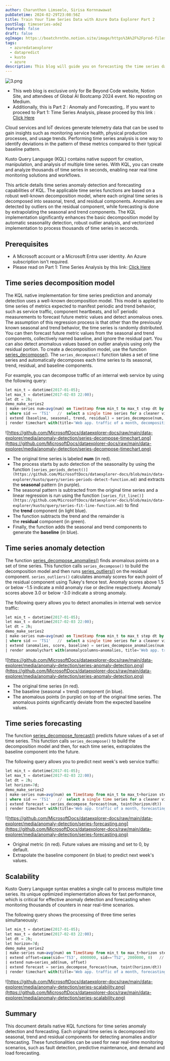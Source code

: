 ```yaml
---
author: Charunthon Limseelo, Sirisa Kornnawawat
pubDatetime: 2024-02-29T23:08:56Z
title: Train Your Time Series Data with Azure Data Explorer Part 2
postSlug: timeseries-ade2
featured: false
draft: false
ogImage: https://boatchrnthn.notion.site/image/https%3A%2F%2Fprod-files-secure.s3.us-west-2.amazonaws.com%2Fdc9f3c9a-ac9d-4d06-b551-6ddd8dfd0ebf%2Fc1e14aac-f3c2-46e9-b65f-458f79af7e20%2F3.png?table=block&id=e943d1c1-fa94-418c-87cc-1c100636b56c&spaceId=dc9f3c9a-ac9d-4d06-b551-6ddd8dfd0ebf&width=2000&userId=&cache=v2
tags:
  - azuredataexplorer
  - datapredict
  - kusto
  - azure
description: This blog will guide you on forecasting the time series dataset on Azure Data Explorer
---
```


![3.png](https://boatchrnthn.notion.site/image/https%3A%2F%2Fprod-files-secure.s3.us-west-2.amazonaws.com%2Fdc9f3c9a-ac9d-4d06-b551-6ddd8dfd0ebf%2Fc1e14aac-f3c2-46e9-b65f-458f79af7e20%2F3.png?table=block&id=e943d1c1-fa94-418c-87cc-1c100636b56c&spaceId=dc9f3c9a-ac9d-4d06-b551-6ddd8dfd0ebf&width=2000&userId=&cache=v2)

- This web blog is exclusive only for Be Beyond Code website, Notion Site, and attendees of Global AI Bootcamp 2024 event. No reposting on Medium.
- Additionally, this is Part 2 : Anomaly and Forecasting,. If you want to proceed to Part 1: Time Series Analysis, please proceed by this link : [Click Here](https://bebeyondcode.vercel.app/posts/timeseries-ade1)

Cloud services and IoT devices generate telemetry data that can be used to gain insights such as monitoring service health, physical production processes, and usage trends. Performing time series analysis is one way to identify deviations in the pattern of these metrics compared to their typical baseline pattern.

Kusto Query Language (KQL) contains native support for creation, manipulation, and analysis of multiple time series. With KQL, you can create and analyze thousands of time series in seconds, enabling near real time monitoring solutions and workflows.

This article details time series anomaly detection and forecasting capabilities of KQL. The applicable time series functions are based on a robust well-known decomposition model, where each original time series is decomposed into seasonal, trend, and residual components. Anomalies are detected by outliers on the residual component, while forecasting is done by extrapolating the seasonal and trend components. The KQL implementation significantly enhances the basic decomposition model by automatic seasonality detection, robust outlier analysis, and vectorized implementation to process thousands of time series in seconds.

## **Prerequisites**

- A Microsoft account or a Microsoft Entra user identity. An Azure subscription isn't required.
- Please read on Part 1: Time Series Analysis by this link: [Click Here](https://bebeyondcode.vercel.app/posts/timeseries-ade1)

## **Time series decomposition model**

The KQL native implementation for time series prediction and anomaly detection uses a well-known decomposition model. This model is applied to time series of metrics expected to manifest periodic and trend behavior, such as service traffic, component heartbeats, and IoT periodic measurements to forecast future metric values and detect anomalous ones. The assumption of this regression process is that other than the previously known seasonal and trend behavior, the time series is randomly distributed. You can then forecast future metric values from the seasonal and trend components, collectively named baseline, and ignore the residual part. You can also detect anomalous values based on outlier analysis using only the residual portion. To create a decomposition model, use the function [series_decompose()](https://github.com/MicrosoftDocs/dataexplorer-docs/blob/main/data-explorer/kusto/query/series-decompose-function.md). The `series_decompose()` function takes a set of time series and automatically decomposes each time series to its seasonal, trend, residual, and baseline components.

For example, you can decompose traffic of an internal web service by using the following query:

```sql
let min_t = datetime(2017-01-05);
let max_t = datetime(2017-02-03 22:00);
let dt = 2h;
demo_make_series2
| make-series num=avg(num) on TimeStamp from min_t to max_t step dt by sid
| where sid == 'TS1'   //  select a single time series for a cleaner visualization
| extend (baseline, seasonal, trend, residual) = series_decompose(num, -1, 'linefit')  //  decomposition of a set of time series to seasonal, trend, residual, and baseline (seasonal+trend)
| render timechart with(title='Web app. traffic of a month, decomposition', ysplit=panels)
```

![https://github.com/MicrosoftDocs/dataexplorer-docs/raw/main/data-explorer/media/anomaly-detection/series-decompose-timechart.png](https://github.com/MicrosoftDocs/dataexplorer-docs/raw/main/data-explorer/media/anomaly-detection/series-decompose-timechart.png)

- The original time series is labeled **num** (in red).
- The process starts by auto detection of the seasonality by using the function `[series_periods_detect()](https://github.com/MicrosoftDocs/dataexplorer-docs/blob/main/data-explorer/kusto/query/series-periods-detect-function.md)` and extracts the **seasonal** pattern (in purple).
- The seasonal pattern is subtracted from the original time series and a linear regression is run using the function `[series_fit_line()](https://github.com/MicrosoftDocs/dataexplorer-docs/blob/main/data-explorer/kusto/query/series-fit-line-function.md)` to find the **trend** component (in light blue).
- The function subtracts the trend and the remainder is the **residual** component (in green).
- Finally, the function adds the seasonal and trend components to generate the **baseline** (in blue).

## **Time series anomaly detection**

The function [series_decompose_anomalies()](https://github.com/MicrosoftDocs/dataexplorer-docs/blob/main/data-explorer/kusto/query/series-decompose-anomalies-function.md) finds anomalous points on a set of time series. This function calls `series_decompose()` to build the decomposition model and then runs [series_outliers()](https://github.com/MicrosoftDocs/dataexplorer-docs/blob/main/data-explorer/kusto/query/series-outliers-function.md) on the residual component. `series_outliers()` calculates anomaly scores for each point of the residual component using Tukey's fence test. Anomaly scores above 1.5 or below -1.5 indicate a mild anomaly rise or decline respectively. Anomaly scores above 3.0 or below -3.0 indicate a strong anomaly.

The following query allows you to detect anomalies in internal web service traffic:

```sql
let min_t = datetime(2017-01-05);
let max_t = datetime(2017-02-03 22:00);
let dt = 2h;
demo_make_series2
| make-series num=avg(num) on TimeStamp from min_t to max_t step dt by sid
| where sid == 'TS1'   //  select a single time series for a cleaner visualization
| extend (anomalies, score, baseline) = series_decompose_anomalies(num, 1.5, -1, 'linefit')
| render anomalychart with(anomalycolumns=anomalies, title='Web app. traffic of a month, anomalies') //use "| render anomalychart with anomalycolumns=anomalies" to render the anomalies as bold points on the series charts.
```

![https://github.com/MicrosoftDocs/dataexplorer-docs/raw/main/data-explorer/media/anomaly-detection/series-anomaly-detection.png](https://github.com/MicrosoftDocs/dataexplorer-docs/raw/main/data-explorer/media/anomaly-detection/series-anomaly-detection.png)

- The original time series (in red).
- The baseline (seasonal + trend) component (in blue).
- The anomalous points (in purple) on top of the original time series. The anomalous points significantly deviate from the expected baseline values.

## **Time series forecasting**

The function [series_decompose_forecast()](https://github.com/MicrosoftDocs/dataexplorer-docs/blob/main/data-explorer/kusto/query/series-decompose-forecast-function.md) predicts future values of a set of time series. This function calls `series_decompose()` to build the decomposition model and then, for each time series, extrapolates the baseline component into the future.

The following query allows you to predict next week's web service traffic:

```sql
let min_t = datetime(2017-01-05);
let max_t = datetime(2017-02-03 22:00);
let dt = 2h;
let horizon=7d;
demo_make_series2
| make-series num=avg(num) on TimeStamp from min_t to max_t+horizon step dt by sid
| where sid == 'TS1'   //  select a single time series for a cleaner visualization
| extend forecast = series_decompose_forecast(num, toint(horizon/dt))
| render timechart with(title='Web app. traffic of a month, forecasting the next week by Time Series Decomposition')
```

![https://github.com/MicrosoftDocs/dataexplorer-docs/raw/main/data-explorer/media/anomaly-detection/series-forecasting.png](https://github.com/MicrosoftDocs/dataexplorer-docs/raw/main/data-explorer/media/anomaly-detection/series-forecasting.png)

- Original metric (in red). Future values are missing and set to 0, by default.
- Extrapolate the baseline component (in blue) to predict next week's values.

## **Scalability**

Kusto Query Language syntax enables a single call to process multiple time series. Its unique optimized implementation allows for fast performance, which is critical for effective anomaly detection and forecasting when monitoring thousands of counters in near real-time scenarios.

The following query shows the processing of three time series simultaneously:

```sql
let min_t = datetime(2017-01-05);
let max_t = datetime(2017-02-03 22:00);
let dt = 2h;
let horizon=7d;
demo_make_series2
| make-series num=avg(num) on TimeStamp from min_t to max_t+horizon step dt by sid
| extend offset=case(sid=='TS3', 4000000, sid=='TS2', 2000000, 0)   //  add artificial offset for easy visualization of multiple time series
| extend num=series_add(num, offset)
| extend forecast = series_decompose_forecast(num, toint(horizon/dt))
| render timechart with(title='Web app. traffic of a month, forecasting the next week for 3 time series')
```

![https://github.com/MicrosoftDocs/dataexplorer-docs/raw/main/data-explorer/media/anomaly-detection/series-scalability.png](https://github.com/MicrosoftDocs/dataexplorer-docs/raw/main/data-explorer/media/anomaly-detection/series-scalability.png)

## **Summary**

This document details native KQL functions for time series anomaly detection and forecasting. Each original time series is decomposed into seasonal, trend and residual components for detecting anomalies and/or forecasting. These functionalities can be used for near real-time monitoring scenarios, such as fault detection, predictive maintenance, and demand and load forecasting.

